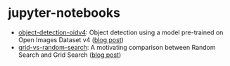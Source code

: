 
# jupyter-notebooks

- [object-detection-oidv4](https://github.com/caponetto/jupyter-notebooks/tree/master/object-detection-oidv4 "object-detection-oidv4"): Object detection using a model pre-trained on Open Images Dataset v4 ([blog post](https://towardsdatascience.com/playing-with-object-detection-8f116ec0ce4d))
- [grid-vs-random-search](https://github.com/caponetto/jupyter-notebooks/tree/master/grid-vs-random-search "grid-vs-random-search"): A motivating comparison between Random Search and Grid Search ([blog post](https://towardsdatascience.com/random-search-vs-grid-search-for-hyperparameter-optimization-345e1422899d))

